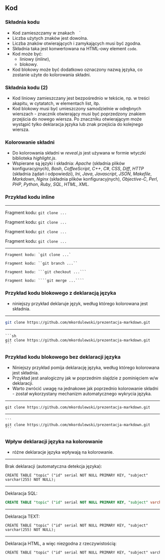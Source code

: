 ## Kod


### Składnia kodu
* Kod zamieszczamy w znakach ` ` `
* Liczba użytych znaków jest dowolna.
* Liczba znaków otwierających i zamykających musi być zgodna.
* Składnia taka jest konwertowana na HTML-owy element `code`.
* Kod może być:
    * liniowy (_inline_),
    * blokowy.
* Kod blokowy może być dodatkowo oznaczony nazwą języka, co zostanie użyte do kolorowania składni.


### Składnia kodu (2)
* Kod liniowy zamieszczany jest bezpośrednio w tekście, np. w treści akapitu, w cytatatch, w elementach list, itp.
* Kod blokowy musi być umieszczony samodzielnie w odrębnych wierszach - znacznik otwierający musi być poprzedzony znakiem przejścia do nowego wiersza. Po znaczniku otwierającym może wystąpić tylko deklaracja języka lub znak przejścia do kolejnego wiersza.


### Kolorowanie składni
* Do kolorowania składni w _reveal.js_ jest używana w formie wtyczki biblioteka _highlight.js_.
* Wspierane są języki i składnia: _Apache_ (składnia plików konfiguracyjnych), _Bash_, _CoffeeScript_, _C++_, _C#_, _CSS_, _Diff_, _HTTP_ (składnia żądań i odpowiedzi), _Ini_, _Java_, _Javascript_, _JSON_, _Makefile_, _Markdown_, _Nginx_ (składnia plików konfiguracyjnych), _Objective-C_, _Perl_, _PHP_, _Python_, _Ruby_, _SQL_, _HTML_, _XML_.


### Przykład kodu inline
---
Fragment kodu: `git clone ...`

Fragment kodu: ``git clone ...``

Fragment kodu: ```git clone ...```

Fragment kodu: ````git clone ...````

---
`````
Fragment kodu: `git clone ...`

Fragment kodu: ``git branch ...``

Fragment kodu: ```git checkout ...```

Fragment kodu: ````git merge ...````
`````


### Przykład kodu blokowego z deklaracją języka
* niniejszy przykład deklaruje język, według którego kolorowana jest składnia.

---
```sh
git clone https://github.com/mkordulewski/prezentacja-markdown.git
```
---
`````
```sh
git clone https://github.com/mkordulewski/prezentacja-markdown.git
```
`````


### Przykład kodu blokowego bez deklaracji języka
* Niniejszy przykład pomija deklarację języka, według którego kolorowana jest składnia.
* Przykład jest analogiczny jak w poprzednim slajdzie z pominięciem w/w deklaracji.
* Warto zwrócić uwagę na jednakowe jak poprzednio kolorowanie składni - został wykorzystany mechanizm automatycznego wykrycia języka.

---
```
git clone https://github.com/mkordulewski/prezentacja-markdown.git
```
---
`````
```
git clone https://github.com/mkordulewski/prezentacja-markdown.git
```
`````


### Wpływ deklaracji języka na kolorowanie
* różne deklaracje języka wpływają na kolorowanie.

---
Brak deklaracji (automatyczna detekcja języka):
```
CREATE TABLE "topic" ("id" serial NOT NULL PRIMARY KEY, "subject" varchar(255) NOT NULL);
```
---
Deklaracja SQL:
```sql
CREATE TABLE "topic" ("id" serial NOT NULL PRIMARY KEY, "subject" varchar(255) NOT NULL);
```
---
Deklaracja TEXT:
```text
CREATE TABLE "topic" ("id" serial NOT NULL PRIMARY KEY, "subject" varchar(255) NOT NULL);
```
---
Deklaracja HTML, a więc niezgodna z rzeczywistością:
```html
CREATE TABLE "topic" ("id" serial NOT NULL PRIMARY KEY, "subject" varchar(255) NOT NULL);
```